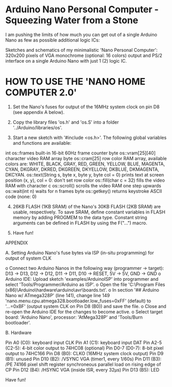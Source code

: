 # Arduino Nano Personal Computer - Squeezing Water from a Stone

I am pushing the limits of how much you can get out of a single Arduino Nano as few as possible additional logic ICs:

Sketches and schematics of my minimalistic 'Nano Personal Computer': 320x200 pixels of VGA monochrome (optional: 16 colors)
output and PS/2 interface on a single Arduino Nano with just 1 (2) logic IC. 

# HOW TO USE THE 'NANO HOME COMPUTER 2.0'

1. Set the Nano's fuses for output of the 16MHz system clock on pin D8 (see appendix A below).

2. Copy the library files 'os.h' and 'os.S' into a folder '../Arduino/libraries/os'.

3. Start a new sketch with '#include <os.h>'. The following global variables and functions are available:

  int os::frames                                    built-in 16-bit 60Hz frame counter
  byte os::vram[25][40]                             character video RAM array
  byte os::cram[25]                                 row color RAM array, available colors are:
                                                    WHITE, BLACK, GRAY, RED, GREEN, YELLOW, BLUE, MAGENTA, CYAN,
                                                    DKGRAY, DKRED, DKGREEN, DKYELLOW, DKBLUE, DKMAGENTA, DKCYAN.
  os::text(String s, byte x, byte y, byte col = 0)  prints text at screen position (x, y), col = 0: don't set row color
  os::fill(char c = 32)                             fills the video RAM with character c
  os::scroll()                                      scrolls the video RAM one step upwards
  os::wait(int n)                                   waits for n frames
  byte os::getkey()                                 returns keystroke ASCII code (none: 0)

4. 26KB FLASH (1KB SRAM) of the Nano's 30KB FLASH (2KB SRAM) are usable, respectively.
   To save SRAM, define constant variables in FLASH memory by adding PROGMEM to the data type.
   Constant string arguments can be defined in FLASH by using the F("...") macro.

5. Have fun!

APPENDIX

A. Setting Arduino Nano's fuse bytes via ISP (in-situ programming) for output of system CLK

  o Connect two Arduino Nanos in the following way (programmer -> target):
    D13 -> D13, D12 -> D12, D11 -> D11, D10 -> RESET, 5V -> 5V, GND -> GND
  o Arduino IDE: Upload sketch 'examples/ArduinoISP' into programmer and select 'Tools/Programmer/Arduino as ISP'.
  o Open the file 'C:\Program Files (x86)\Arduino\hardware\arduino\avr\boards.txt'.
  o In section '## Arduino Nano w/ ATmega328P' (line 141), change line 149 'nano.menu.cpu.atmega328.bootloader.low_fuses=0xFF'
    (default) to '...=0xBF' (output system CLK on Pin D8 (B0)) and save the file.
  o Close and re-open the Arduino IDE for the changes to become active.
  o Select target board: 'Arduino Nano', processor: 'AtMega328P' and 'Tools/Burn bootloader'.

B. Hardware

  Pin A0 (C0):     keyboard input CLK
  Pin A1 (C1):     keyboard input DAT
  Pin A2-5 (C2-5): 4-bit color output to 74HC08 (optional)
  Pin D0-7 (D0-7): 8-bit pixel output to 74HC166
  Pin D8 (B0):     CLKO (16MHz system clock output)
  Pin D9 (B1):     unused
  Pin D10 (B2):    /VSYNC VGA (timer1, every 1/60s)
  Pin D11 (B3):    /PE 74166 pixel shift register synchroneous parallel load on rising edge of CP
  Pin D12 (B4):    /HSYNC VGA (inside ISR, every 32µs)
  Pin D13 (B5):    LED

Have fun!
